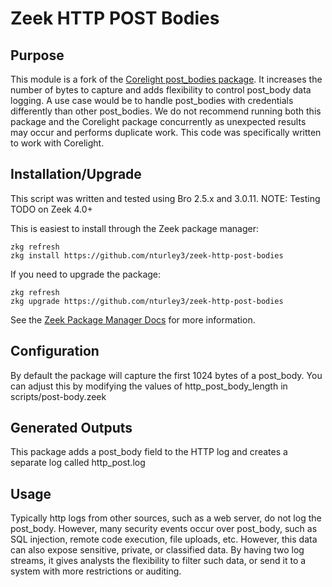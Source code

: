 # Zeek HTTP POST Bodies 

## Purpose

This module is a fork of the [Corelight post_bodies package](https://github.com/corelight/log-add-http-post-bodies). It increases the number of bytes to capture and adds flexibility to control post_body data logging. A use case would be to handle post_bodies with credentials differently than other post_bodies. We do not recommend running both this package and the Corelight package concurrently as unexpected results may occur and performs duplicate work. This code was specifically written to work with Corelight.

## Installation/Upgrade

This script was written and tested using Bro 2.5.x and 3.0.11.
NOTE: Testing TODO on Zeek 4.0+

This is easiest to install through the Zeek package manager:

	zkg refresh
	zkg install https://github.com/nturley3/zeek-http-post-bodies

If you need to upgrade the package:

	zkg refresh
	zkg upgrade https://github.com/nturley3/zeek-http-post-bodies

See the [Zeek Package Manager Docs](https://docs.zeek.org/projects/package-manager/en/stable/quickstart.html) for more information.

## Configuration

By default the package will capture the first 1024 bytes of a post_body. You can adjust this by modifying the values of http_post_body_length in scripts/post-body.zeek

## Generated Outputs

This package adds a post_body field to the HTTP log and creates a separate log called http_post.log

## Usage

Typically http logs from other sources, such as a web server, do not log the post_body. However, many security events occur over post_body, such as SQL injection, remote code execution, file uploads, etc. However, this data can also expose sensitive, private, or classified data. By having two log streams, it gives analysts the flexibility to filter such data, or send it to a system with more restrictions or auditing.



